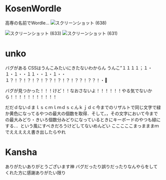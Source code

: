 # KosenWordle
高専の名前でWordle...
![スクリーンショット (638)](https://user-images.githubusercontent.com/42578480/153790264-c24b7476-5d22-4c42-b96d-e63d7b1d92fe.png)

![スクリーンショット (633)](https://user-images.githubusercontent.com/42578480/153789109-febb35bd-8000-4c6c-9013-0e8ef394b9d8.png)
![スクリーンショット (631)](https://user-images.githubusercontent.com/42578480/153789114-539dc32e-85d9-451c-8661-0e3e79d0d645.png)

# unko
バグがある
CSSはうんこみたいにきたないわからん
うんこ”１１１１；１・１・１・・１１・・１・１・・１？！？！？！？！？？！？！？！？？！？？！・💩

バグが見つかった！！！けど！！なおさないよ！！！！！！やる気でないから！！！！！！！！！！！

だだｄないｄまｌｓｃｍｌｍｄｓｃんｋｊｄｃ今までのリザルトで同じ文字で緑か黄色になってるやつの最大の個数を取得．そして，，その文字において今までの最大みどり・きいろ個数分みどりになっているときにキーボードのやつも緑にする．．という風にすべきだろうけどしてないめんどい
こここここまっまままｍでえええええ書き出したらやれ

# Kansha
ありがたいありがとうございます神
バグだったり誤りだったりなんやらをしてくれた方に感謝ありがたい限り


